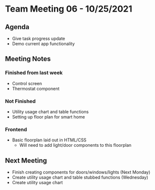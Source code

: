 # Team Meeting 06 - 10/25/2021

## Agenda

- Give task progress update
- Demo current app functionality

## Meeting Notes

### Finished from last week

- Control screen
- Thermostat component

### Not Finished

- Utility usage chart and table functions
- Setting up floor plan for smart home

### Frontend

- Basic floorplan laid out in HTML/CSS
  - Will need to add light/door components to this floorplan

## Next Meeting

- Finish creating components for doors/windows/lights (Next Monday)
- Create utility usage chart and table stubbed functions (Wednesday)
- Create utility usage chart
